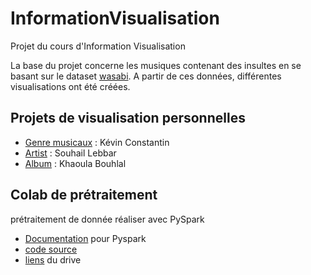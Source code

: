 # InformationVisualisation

Projet du cours d'Information Visualisation

La base du projet concerne les musiques contenant des insultes en se basant sur le dataset [wasabi](https://github.com/micbuffa/WasabiDataset#overview). A partir de ces données, différentes visualisations ont été créées.

## Projets de visualisation personnelles

- [Genre musicaux](https://github.com/KevayneCst/InformationVisualisation/tree/main/musical_genre) : Kévin Constantin
- [Artist](https://github.com/KevayneCst/InformationVisualisation/tree/main/Visualisation) : Souhail Lebbar
- [Album](https://github.com/KevayneCst/InformationVisualisation/tree/main/Visualisation) : Khaoula Bouhlal

## Colab de prétraitement

prétraitement de donnée réaliser avec PySpark
- [Documentation](https://spark.apache.org/docs/latest/api/python/index.html) pour Pyspark
- [code source](https://colab.research.google.com/drive/1TKdsbWEhb8rgO_JKfP7ApziJhNeELyUZ?usp=sharing)
- [liens](https://drive.google.com/drive/folders/1ePpY_IE1n6qGdBVwKJ5nB-aTsSxOVqUK?usp=sharing) du drive

